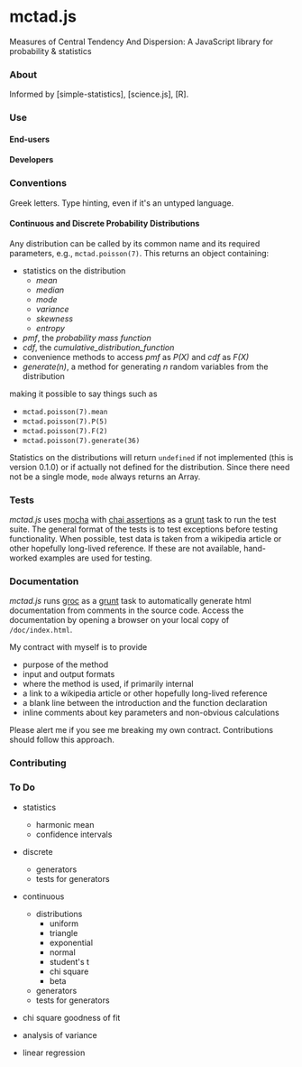 mctad.js
========

Measures of Central Tendency And Dispersion: A JavaScript library for probability &amp; statistics

### About
Informed by [simple-statistics], [science.js], [R].

### Use

#### End-users


#### Developers


### Conventions

Greek letters.
Type hinting, even if it's an untyped language.

#### Continuous and Discrete Probability Distributions

Any distribution can be called by its common name and its required parameters, e.g., `mctad.poisson(7)`. This returns an object containing:

  * statistics on the distribution
    * _mean_
    * _median_
    * _mode_
    * _variance_
    * _skewness_
    * _entropy_
  * _pmf_, the _probability mass function_
  * _cdf_, the _cumulative_distribution_function_
  * convenience methods to access _pmf_ as _P(X)_ and _cdf_ as _F(X)_
  * _generate(n)_, a method for generating _n_ random variables from the distribution

making it possible to say things such as

  * `mctad.poisson(7).mean`
  * `mctad.poisson(7).P(5)`
  * `mctad.poisson(7).F(2)`
  * `mctad.poisson(7).generate(36)`

Statistics on the distributions will return `undefined` if not implemented (this is version 0.1.0) or if actually not defined for the distribution. Since there need not be a single mode, `mode` always returns an Array.


### Tests
_mctad.js_ uses [mocha]() with [chai assertions]() as a [grunt](http://gruntjs.com/) task to run the test suite. The general format of the tests is to test exceptions before testing functionality. When possible, test data is taken from a wikipedia article or other hopefully long-lived reference. If these are not available, hand-worked examples are used for testing.


### Documentation
_mctad.js_ runs [groc](http://nevir.github.io/groc/) as a [grunt](http://gruntjs.com/) task to automatically generate html documentation from comments in the source code. Access the documentation by opening a browser on your local copy of `/doc/index.html`.

My contract with myself is to provide

  * purpose of the method
  * input and output formats
  * where the method is used, if primarily internal
  * a link to a wikipedia article or other hopefully long-lived reference
  * a blank line between the introduction and the function declaration
  * inline comments about key parameters and non-obvious calculations

Please alert me if you see me breaking my own contract. Contributions should follow this approach.


### Contributing


### To Do

* statistics
  * harmonic mean
  * confidence intervals

* discrete
  * generators
  * tests for generators

* continuous
  * distributions
    * uniform
    * triangle
    * exponential
    * normal
    * student's t
    * chi square
    * beta
  * generators
  * tests for generators

* chi square goodness of fit
* analysis of variance
* linear regression
